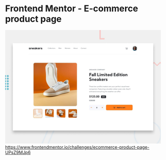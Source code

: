 # Frontend Mentor - E-commerce product page
![Design preview for the E-commerce product page coding challenge](./design/desktop-preview.jpg)
https://www.frontendmentor.io/challenges/ecommerce-product-page-UPsZ9MJp6
